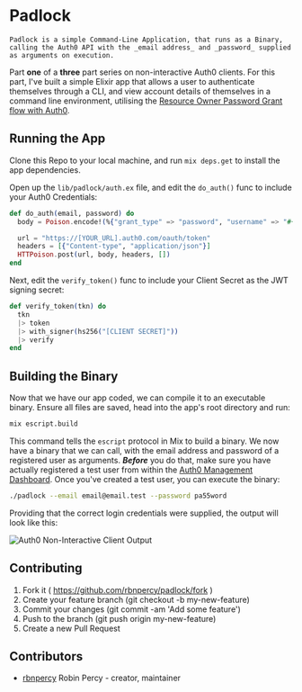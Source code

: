 # Padlock

    Padlock is a simple Command-Line Application, that runs as a Binary, calling the Auth0 API with the _email address_ and _password_ supplied as arguments on execution.

Part **one** of a **three** part series on non-interactive Auth0 clients.  For this part, I've built a simple Elixir app that allows a user to authenticate themselves through a CLI,  and view account details of themselves in a command line environment, utilising the [Resource Owner Password Grant flow with Auth0](https://auth0.com/docs/api-auth/grant/password).


## Running the App

Clone this Repo to your local machine, and run `mix deps.get` to install the app dependencies.

Open up the `lib/padlock/auth.ex` file, and edit the `do_auth()` func to include your Auth0 Credentials:

``` elixir
def do_auth(email, password) do
  body = Poison.encode!(%{"grant_type" => "password", "username" => "#{email}", "password" => "#{password}", "audience" => "[API AUDIENCE]", "scope" => "openid profile", "client_id" => "[CLIENT ID]", "client_secret" => "[CLIENT SECRET]"})

  url = "https://[YOUR_URL].auth0.com/oauth/token"
  headers = [{"Content-type", "application/json"}]
  HTTPoison.post(url, body, headers, [])
end
```

Next, edit the `verify_token()` func to include your Client Secret as the JWT signing secret:

``` elixir
def verify_token(tkn) do
  tkn
  |> token
  |> with_signer(hs256("[CLIENT SECRET]"))
  |> verify
end
```


## Building the Binary

Now that we have our app coded, we can compile it to an executable binary.  Ensure all files are saved, head into the app's root directory and run:

``` bash
mix escript.build
```

This command tells the `escript` protocol in Mix to build a binary.  We now have a binary that we can call, with the email address and password of a registered user as arguments.  **_Before_** you do that, make sure you have actually registered a test user from within the [Auth0 Management Dashboard](https://manage.auth0.com/#/users).  Once you've created a test user, you can execute the binary:

``` bash
./padlock --email email@email.test --password pa55word
```

Providing that the correct login credentials were supplied, the output will look like this:

![Auth0 Non-Interactive Client Output](https://cdn.auth0.com/blog/elixir-cmd/binary-output.png)


## Contributing

1. Fork it ( https://github.com/rbnpercy/padlock/fork )
2. Create your feature branch (git checkout -b my-new-feature)
3. Commit your changes (git commit -am 'Add some feature')
4. Push to the branch (git push origin my-new-feature)
5. Create a new Pull Request

## Contributors

- [rbnpercy](https://github.com/rbnpercy) Robin Percy - creator, maintainer
